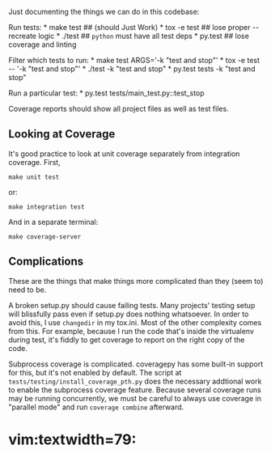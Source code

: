 Just documenting the things we can do in this codebase:

Run tests:
    * make test   ## (should Just Work)
    * tox -e test  ## lose proper --recreate logic
    * ./test  ## `python` must have all test deps
    * py.test  ## lose coverage and linting

Filter which tests to run:
    * make test ARGS='-k "test and stop"'
    * tox -e test -- '-k "test and stop"'
    * ./test -k "test and stop"
    * py.test tests -k "test and stop"

Run a particular test:
    * py.test tests/main_test.py::test_stop

Coverage reports should show all project files as well as test files.


Looking at Coverage
-------------------

It's good practice to look at unit coverage separately from integration
coverage. First,

    make unit test

or:

    make integration test


And in a separate terminal:

    make coverage-server


Complications
-------------

These are the things that make things more complicated than they (seem to) need to be.

A broken setup.py should cause failing tests. Many projects' testing setup will
blissfully pass even if setup.py does nothing whatsoever. In order to avoid
this, I use `changedir` in my tox.ini. Most of the other complexity comes from
this. For example, because I run the code that's inside the virtualenv during
test, it's fiddly to get coverage to report on the right copy of the code.

Subprocess coverage is complicated. coveragepy has some built-in support for
this, but it's not enabled by default. The script at
`tests/testing/install_coverage_pth.py` does the necessary addtional work to
enable the subprocess coverage feature. Because several coverage runs may be
running concurrently, we must be careful to always use coverage in "parallel
mode" and run `coverage combine` afterward.

# vim:textwidth=79:
